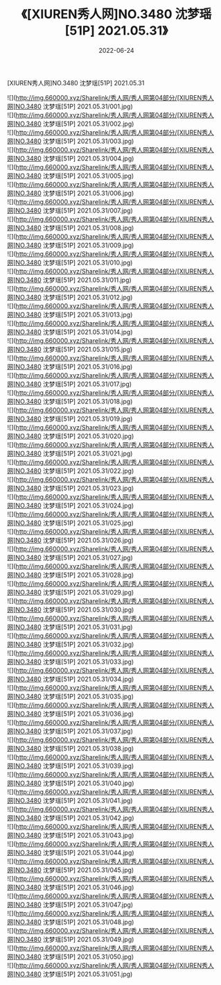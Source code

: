 ﻿---
layout: post
title:  《[XIUREN秀人网]NO.3480 沈梦瑶[51P] 2021.05.31》
date:   2022-06-24
img: http://img.660000.xyz/Sharelink/秀人网/秀人网第04部分/[XIUREN秀人网]NO.3480 沈梦瑶[51P] 2021.05.31/000.jpg
categories: [美女, 清纯, 唯美]
---

[XIUREN秀人网]NO.3480 沈梦瑶[51P] 2021.05.31

 ![](http://img.660000.xyz/Sharelink/秀人网/秀人网第04部分/[XIUREN秀人网]NO.3480 沈梦瑶[51P] 2021.05.31/001.jpg) <br>![](http://img.660000.xyz/Sharelink/秀人网/秀人网第04部分/[XIUREN秀人网]NO.3480 沈梦瑶[51P] 2021.05.31/002.jpg) <br>![](http://img.660000.xyz/Sharelink/秀人网/秀人网第04部分/[XIUREN秀人网]NO.3480 沈梦瑶[51P] 2021.05.31/003.jpg) <br>![](http://img.660000.xyz/Sharelink/秀人网/秀人网第04部分/[XIUREN秀人网]NO.3480 沈梦瑶[51P] 2021.05.31/004.jpg) <br>![](http://img.660000.xyz/Sharelink/秀人网/秀人网第04部分/[XIUREN秀人网]NO.3480 沈梦瑶[51P] 2021.05.31/005.jpg) <br>![](http://img.660000.xyz/Sharelink/秀人网/秀人网第04部分/[XIUREN秀人网]NO.3480 沈梦瑶[51P] 2021.05.31/006.jpg) <br>![](http://img.660000.xyz/Sharelink/秀人网/秀人网第04部分/[XIUREN秀人网]NO.3480 沈梦瑶[51P] 2021.05.31/007.jpg) <br>![](http://img.660000.xyz/Sharelink/秀人网/秀人网第04部分/[XIUREN秀人网]NO.3480 沈梦瑶[51P] 2021.05.31/008.jpg) <br>![](http://img.660000.xyz/Sharelink/秀人网/秀人网第04部分/[XIUREN秀人网]NO.3480 沈梦瑶[51P] 2021.05.31/009.jpg) <br>![](http://img.660000.xyz/Sharelink/秀人网/秀人网第04部分/[XIUREN秀人网]NO.3480 沈梦瑶[51P] 2021.05.31/010.jpg) <br>![](http://img.660000.xyz/Sharelink/秀人网/秀人网第04部分/[XIUREN秀人网]NO.3480 沈梦瑶[51P] 2021.05.31/011.jpg) <br>![](http://img.660000.xyz/Sharelink/秀人网/秀人网第04部分/[XIUREN秀人网]NO.3480 沈梦瑶[51P] 2021.05.31/012.jpg) <br>![](http://img.660000.xyz/Sharelink/秀人网/秀人网第04部分/[XIUREN秀人网]NO.3480 沈梦瑶[51P] 2021.05.31/013.jpg) <br>![](http://img.660000.xyz/Sharelink/秀人网/秀人网第04部分/[XIUREN秀人网]NO.3480 沈梦瑶[51P] 2021.05.31/014.jpg) <br>![](http://img.660000.xyz/Sharelink/秀人网/秀人网第04部分/[XIUREN秀人网]NO.3480 沈梦瑶[51P] 2021.05.31/015.jpg) <br>![](http://img.660000.xyz/Sharelink/秀人网/秀人网第04部分/[XIUREN秀人网]NO.3480 沈梦瑶[51P] 2021.05.31/016.jpg) <br>![](http://img.660000.xyz/Sharelink/秀人网/秀人网第04部分/[XIUREN秀人网]NO.3480 沈梦瑶[51P] 2021.05.31/017.jpg) <br>![](http://img.660000.xyz/Sharelink/秀人网/秀人网第04部分/[XIUREN秀人网]NO.3480 沈梦瑶[51P] 2021.05.31/018.jpg) <br>![](http://img.660000.xyz/Sharelink/秀人网/秀人网第04部分/[XIUREN秀人网]NO.3480 沈梦瑶[51P] 2021.05.31/019.jpg) <br>![](http://img.660000.xyz/Sharelink/秀人网/秀人网第04部分/[XIUREN秀人网]NO.3480 沈梦瑶[51P] 2021.05.31/020.jpg) <br>![](http://img.660000.xyz/Sharelink/秀人网/秀人网第04部分/[XIUREN秀人网]NO.3480 沈梦瑶[51P] 2021.05.31/021.jpg) <br>![](http://img.660000.xyz/Sharelink/秀人网/秀人网第04部分/[XIUREN秀人网]NO.3480 沈梦瑶[51P] 2021.05.31/022.jpg) <br>![](http://img.660000.xyz/Sharelink/秀人网/秀人网第04部分/[XIUREN秀人网]NO.3480 沈梦瑶[51P] 2021.05.31/023.jpg) <br>![](http://img.660000.xyz/Sharelink/秀人网/秀人网第04部分/[XIUREN秀人网]NO.3480 沈梦瑶[51P] 2021.05.31/024.jpg) <br>![](http://img.660000.xyz/Sharelink/秀人网/秀人网第04部分/[XIUREN秀人网]NO.3480 沈梦瑶[51P] 2021.05.31/025.jpg) <br>![](http://img.660000.xyz/Sharelink/秀人网/秀人网第04部分/[XIUREN秀人网]NO.3480 沈梦瑶[51P] 2021.05.31/026.jpg) <br>![](http://img.660000.xyz/Sharelink/秀人网/秀人网第04部分/[XIUREN秀人网]NO.3480 沈梦瑶[51P] 2021.05.31/027.jpg) <br>![](http://img.660000.xyz/Sharelink/秀人网/秀人网第04部分/[XIUREN秀人网]NO.3480 沈梦瑶[51P] 2021.05.31/028.jpg) <br>![](http://img.660000.xyz/Sharelink/秀人网/秀人网第04部分/[XIUREN秀人网]NO.3480 沈梦瑶[51P] 2021.05.31/029.jpg) <br>![](http://img.660000.xyz/Sharelink/秀人网/秀人网第04部分/[XIUREN秀人网]NO.3480 沈梦瑶[51P] 2021.05.31/030.jpg) <br>![](http://img.660000.xyz/Sharelink/秀人网/秀人网第04部分/[XIUREN秀人网]NO.3480 沈梦瑶[51P] 2021.05.31/031.jpg) <br>![](http://img.660000.xyz/Sharelink/秀人网/秀人网第04部分/[XIUREN秀人网]NO.3480 沈梦瑶[51P] 2021.05.31/032.jpg) <br>![](http://img.660000.xyz/Sharelink/秀人网/秀人网第04部分/[XIUREN秀人网]NO.3480 沈梦瑶[51P] 2021.05.31/033.jpg) <br>![](http://img.660000.xyz/Sharelink/秀人网/秀人网第04部分/[XIUREN秀人网]NO.3480 沈梦瑶[51P] 2021.05.31/034.jpg) <br>![](http://img.660000.xyz/Sharelink/秀人网/秀人网第04部分/[XIUREN秀人网]NO.3480 沈梦瑶[51P] 2021.05.31/035.jpg) <br>![](http://img.660000.xyz/Sharelink/秀人网/秀人网第04部分/[XIUREN秀人网]NO.3480 沈梦瑶[51P] 2021.05.31/036.jpg) <br>![](http://img.660000.xyz/Sharelink/秀人网/秀人网第04部分/[XIUREN秀人网]NO.3480 沈梦瑶[51P] 2021.05.31/037.jpg) <br>![](http://img.660000.xyz/Sharelink/秀人网/秀人网第04部分/[XIUREN秀人网]NO.3480 沈梦瑶[51P] 2021.05.31/038.jpg) <br>![](http://img.660000.xyz/Sharelink/秀人网/秀人网第04部分/[XIUREN秀人网]NO.3480 沈梦瑶[51P] 2021.05.31/039.jpg) <br>![](http://img.660000.xyz/Sharelink/秀人网/秀人网第04部分/[XIUREN秀人网]NO.3480 沈梦瑶[51P] 2021.05.31/040.jpg) <br>![](http://img.660000.xyz/Sharelink/秀人网/秀人网第04部分/[XIUREN秀人网]NO.3480 沈梦瑶[51P] 2021.05.31/041.jpg) <br>![](http://img.660000.xyz/Sharelink/秀人网/秀人网第04部分/[XIUREN秀人网]NO.3480 沈梦瑶[51P] 2021.05.31/042.jpg) <br>![](http://img.660000.xyz/Sharelink/秀人网/秀人网第04部分/[XIUREN秀人网]NO.3480 沈梦瑶[51P] 2021.05.31/043.jpg) <br>![](http://img.660000.xyz/Sharelink/秀人网/秀人网第04部分/[XIUREN秀人网]NO.3480 沈梦瑶[51P] 2021.05.31/044.jpg) <br>![](http://img.660000.xyz/Sharelink/秀人网/秀人网第04部分/[XIUREN秀人网]NO.3480 沈梦瑶[51P] 2021.05.31/045.jpg) <br>![](http://img.660000.xyz/Sharelink/秀人网/秀人网第04部分/[XIUREN秀人网]NO.3480 沈梦瑶[51P] 2021.05.31/046.jpg) <br>![](http://img.660000.xyz/Sharelink/秀人网/秀人网第04部分/[XIUREN秀人网]NO.3480 沈梦瑶[51P] 2021.05.31/047.jpg) <br>![](http://img.660000.xyz/Sharelink/秀人网/秀人网第04部分/[XIUREN秀人网]NO.3480 沈梦瑶[51P] 2021.05.31/048.jpg) <br>![](http://img.660000.xyz/Sharelink/秀人网/秀人网第04部分/[XIUREN秀人网]NO.3480 沈梦瑶[51P] 2021.05.31/049.jpg) <br>![](http://img.660000.xyz/Sharelink/秀人网/秀人网第04部分/[XIUREN秀人网]NO.3480 沈梦瑶[51P] 2021.05.31/050.jpg) <br>![](http://img.660000.xyz/Sharelink/秀人网/秀人网第04部分/[XIUREN秀人网]NO.3480 沈梦瑶[51P] 2021.05.31/051.jpg) <br>